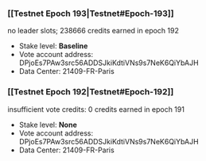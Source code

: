 ### [[Testnet Epoch 193|Testnet#Epoch-193]]
no leader slots; 238666 credits earned in epoch 192
* Stake level: **Baseline**
* Vote account address: DPjoEs7PAw3src56ADDSJkiKdtiVNs9s7NeK6QiYbAJH
* Data Center: 21409-FR-Paris
### [[Testnet Epoch 192|Testnet#Epoch-192]]
insufficient vote credits: 0 credits earned in epoch 191
* Stake level: **None**
* Vote account address: DPjoEs7PAw3src56ADDSJkiKdtiVNs9s7NeK6QiYbAJH
* Data Center: 21409-FR-Paris